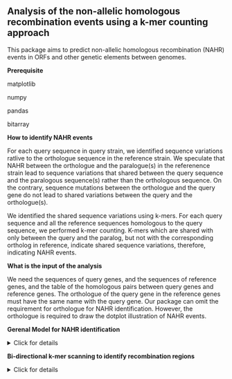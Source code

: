 ## Analysis of the non-allelic homologous recombination events using a k-mer counting approach

This package aims to predict non-allelic homologous recombination (NAHR) events in ORFs and other genetic elements between genomes.


**Prerequisite**

matplotlib

numpy

pandas

bitarray

**How to identify NAHR events**

For each query sequence in query strain, we identified sequence variations ratlive to the orthologue sequence in the reference strain. We speculate that NAHR between the orthologue and the paralogue(s) in the referenence strain lead to sequence variations that shared between the query sequence and the paralogous sequence(s) rather than the orthologous sequence. On the contrary, sequence mutations between the orthologue and the query gene do not lead to shared variations between the query and the orthologue(s).

We identified the shared sequence variations using k-mers. For each query sequence and all the reference sequences homologous to the query sequence, we performed k-mer counting. K-mers which are shared with only between the query and the paralog, but not with the corresponding ortholog in reference, indicate shared sequence variations, therefore, indicating NAHR events.


**What is the input of the analysis**

We need the sequences of query genes, and the sequences of reference genes, and the table of the homologous pairs between query genes and reference genes. The orthologue of the query gene in the reference genes must have the same name with the query gene. Our package can omit the requirement for orthologue for NAHR identification. However, the orthologue is required to draw the dotplot illustration of NAHR events.

**Gerenal Model for NAHR identification**

<details>
  <summary>Click for details</summary>
<p>
Each query sequence is separated into minimal recombination regions (including non-recombined regions as the special case for minimal recombination regions) and the homologous flanking regions.
 </p>
<p> 
  Minimal recombination regions
  
  Minimal recombination regions are regions containing the k-mers shared only with the query sequence and the recombined paralogues in NAHR (recombined k-mers).
  
  1. In order to minimize the NAHR events and the associated recombined paralogues, the adjacent minimal recombination regions will be combined if they share a paralogue, i.e. all the adjacent minimal recombination regions are associated with different paralogues.
  
  2. The length of the minimal recombination regions satisfying 1. is minimized by trimming the minimal recombination regions to the first and last recombined k-mers within the regions. 
  
  Non-recombined regions
  
  Non-recombined regions is a operationaly a special form of minimal recombination regions which are identified using k-mers shared only between the query sequence and the orthologue sequence. The boundaries of the non-recombined regions are also set up with the first and last k-mer shared only between the query and the orthoogue. In practice, our package do not specially label the non-recombined regions. They are the minimal recombination regions in which the orthologue gene leads to "NAHR".
  
  Homologous flanking regions
  
  Homologous flanking regions are regions between the minimal recombination regions and the non-recombined regions. By definition, all the shared k-mers between the query sequence and the reference sequences are shared between the query sequence in the query strain, the orthologue sequence and the recombined paralogues. Therefore, this region is shared between the orthologue and the recombined paralogue for NAHR.
  
  The homologous flanking regions can also occur between two minimal recombination regions, which indicate an NAHR event between the two (sets of) parlogues associated with the two regions. Similarly, all the shared k-mers within these regions are shared between the query, and the two (sets of) paralogues.
  
</p>
  
  
  
</details>

**Bi-directional k-mer scanning to identify recombination regions**

<details>
  <summary>Click for details</summary>
  The minimal recombination regions and the homologous flanking regions are identified using bi-directional k-mer scanning.
  <ol>
  <li> K-mer counting in reference sequences </li>
  
  For a query sequence with N reference sequences, we count the k-mers in 1XN binrary arrays. Each array records the existance of one kmer in reference sequence 1, 2, 3, ..., N. We call the {k-mer: binary array of the associated reference sequences} the reference dictionary.
  
  <li> Forward scanning </li>
  
  We scan the k-mer from the 5' end of the query sequence. 
  <ol>
  <li> We find the first k-mer shared between the query and the references, which is the start location of the first minimal recombination region. </li>
 <li> We iniate the associated refereence sequences of the first minimal recombination region with the reference sequences accounting for the first k-mer to the reference dictionary </li>
  <li> Proceed to the next k-mer. Skip it if it is not shared with the reference. </li>
  <li> For the next shared k-mer, perform intersection of the associated refereence sequences with the next shared k-mer and those with the recombination region.</li>
  <li>
  If the intersection is not empty, update the associated refereence sequences of the first minimal recombination with the intersection set. Repeat the iii-v/vi until the end of the query. </li>
  <li>
 If the intersection is empty, this indicates that non of the reference sequences contains all the shared k-mers. This location is the start of the next minimal recombination region, and we initiated the the associated refereence sequences of the next minimal recombination region with the reference sequences accounting for the first k-mer to the reference dictionary. Repeat iii-v/vi until the end of the query.</li>
  </ol>
  After the forward scanning, we obtained the start locations of all the minimal recombination regions (as well as the non-recombined regions as the special case).
  
  <li> Backward scanning </li>
  
  We performed similar scanning from the 3' end, and obtained the end locations of  all the minimal recombination regions (as well as the non-recombined regions as the special case).
  
  <li> Combination of forward and backward scanning to identify minimal recombination regions, non-recombined regions and the homologous flanking regions. </li>
  </ol>
  
  
  
  
  
  
  
</details>
  
  
